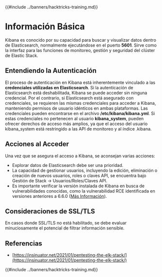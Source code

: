 {{#include ../banners/hacktricks-training.md}}

# Información Básica

Kibana es conocido por su capacidad para buscar y visualizar datos dentro de Elasticsearch, normalmente ejecutándose en el puerto **5601**. Sirve como la interfaz para las funciones de monitoreo, gestión y seguridad del clúster de Elastic Stack.

## Entendiendo la Autenticación

El proceso de autenticación en Kibana está inherentemente vinculado a las **credenciales utilizadas en Elasticsearch**. Si la autenticación de Elasticsearch está deshabilitada, Kibana se puede acceder sin ninguna credencial. Por el contrario, si Elasticsearch está asegurado con credenciales, se requieren las mismas credenciales para acceder a Kibana, manteniendo permisos de usuario idénticos en ambas plataformas. Las credenciales pueden encontrarse en el archivo **/etc/kibana/kibana.yml**. Si estas credenciales no pertenecen al usuario **kibana_system**, pueden ofrecer derechos de acceso más amplios, ya que el acceso del usuario kibana_system está restringido a las API de monitoreo y al índice .kibana.

## Acciones al Acceder

Una vez que se asegura el acceso a Kibana, se aconsejan varias acciones:

- Explorar datos de Elasticsearch debe ser una prioridad.
- La capacidad de gestionar usuarios, incluyendo la edición, eliminación o creación de nuevos usuarios, roles o claves API, se encuentra bajo Gestión de Stack -> Usuarios/Roles/Claves API.
- Es importante verificar la versión instalada de Kibana en busca de vulnerabilidades conocidas, como la vulnerabilidad RCE identificada en versiones anteriores a 6.6.0 ([Más Información](https://insinuator.net/2021/01/pentesting-the-elk-stack/#ref2)).

## Consideraciones de SSL/TLS

En casos donde SSL/TLS no está habilitado, se debe evaluar minuciosamente el potencial de filtrar información sensible.

## Referencias

- [https://insinuator.net/2021/01/pentesting-the-elk-stack/](https://insinuator.net/2021/01/pentesting-the-elk-stack/)

{{#include ../banners/hacktricks-training.md}}
